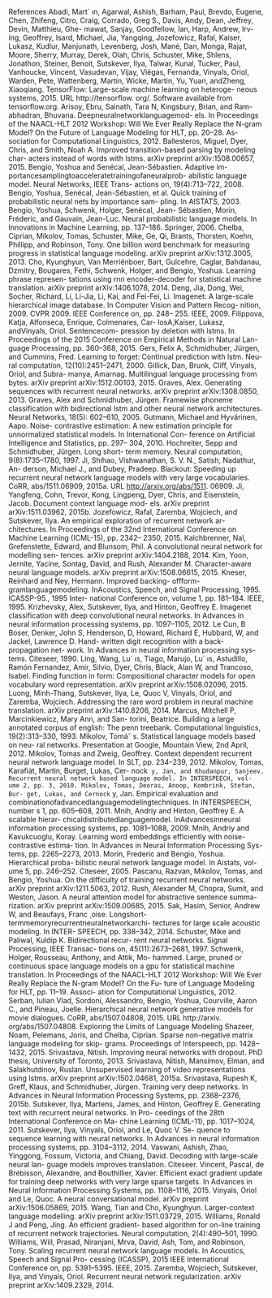 References
Abadi, Mart´ ın, Agarwal, Ashish, Barham, Paul, Brevdo,
Eugene, Chen, Zhifeng, Citro, Craig, Corrado, Greg S.,
Davis, Andy, Dean, Jeffrey, Devin, Matthieu, Ghe-
mawat, Sanjay, Goodfellow, Ian, Harp, Andrew, Irv-
ing, Geoffrey, Isard, Michael, Jia, Yangqing, Jozefowicz,
Rafal, Kaiser, Lukasz, Kudlur, Manjunath, Levenberg,
Josh, Mané, Dan, Monga, Rajat, Moore, Sherry, Murray,
Derek, Olah, Chris, Schuster, Mike, Shlens, Jonathon,
Steiner, Benoit, Sutskever, Ilya, Talwar, Kunal, Tucker,
Paul, Vanhoucke, Vincent, Vasudevan, Vijay, Viégas,
Fernanda, Vinyals, Oriol, Warden, Pete, Wattenberg,
Martin, Wicke, Martin, Yu, Yuan, andZheng, Xiaoqiang.
TensorFlow: Large-scale machine learning on heteroge-
neous systems, 2015. URL http://tensorflow.
org/. Software available from tensorflow.org.
Arisoy, Ebru, Sainath, Tara N, Kingsbury, Brian, and Ram-
abhadran, Bhuvana. Deepneuralnetworklanguagemod-
els. In Proceedings of the NAACL-HLT 2012 Workshop:
Will We Ever Really Replace the N-gram Model? On the
Future of Language Modeling for HLT, pp. 20–28. As-
sociation for Computational Linguistics, 2012.
Ballesteros, Miguel, Dyer, Chris, and Smith, Noah A.
Improved transition-based parsing by modeling char-
acters instead of words with lstms. arXiv preprint
arXiv:1508.00657, 2015.
Bengio, Yoshua and Senécal, Jean-Sébastien. Adaptive im-
portancesamplingtoacceleratetrainingofaneuralprob-
abilistic language model. Neural Networks, IEEE Trans-
actions on, 19(4):713–722, 2008.
Bengio, Yoshua, Senécal, Jean-Sébastien, et al. Quick
training of probabilistic neural nets by importance sam-
pling. In AISTATS, 2003.
Bengio, Yoshua, Schwenk, Holger, Senécal, Jean-
Sébastien, Morin, Fréderic, and Gauvain, Jean-Luc.
Neural probabilistic language models. In Innovations in
Machine Learning, pp. 137–186. Springer, 2006.
Chelba, Ciprian, Mikolov, Tomas, Schuster, Mike, Ge,
Qi, Brants, Thorsten, Koehn, Phillipp, and Robinson,
Tony. One billion word benchmark for measuring
progress in statistical language modeling. arXiv preprint
arXiv:1312.3005, 2013.
Cho, Kyunghyun, Van Merriënboer, Bart, Gulcehre,
Caglar, Bahdanau, Dzmitry, Bougares, Fethi, Schwenk,
Holger, and Bengio, Yoshua. Learning phrase represen-
tations using rnn encoder-decoder for statistical machine
translation. arXiv preprint arXiv:1406.1078, 2014.
Deng, Jia, Dong, Wei, Socher, Richard, Li, Li-Jia, Li, Kai,
and Fei-Fei, Li. Imagenet: A large-scale hierarchical
image database. In Computer Vision and Pattern Recog-
nition, 2009. CVPR 2009. IEEE Conference on, pp. 248–
255. IEEE, 2009.
Filippova, Katja, Alfonseca, Enrique, Colmenares, Car-
losA,Kaiser, Lukasz, andVinyals, Oriol. Sentencecom-
pression by deletion with lstms. In Proceedings of the
2015 Conference on Empirical Methods in Natural Lan-
guage Processing, pp. 360–368, 2015.
Gers, Felix A, Schmidhuber, Jürgen, and Cummins, Fred.
Learning to forget: Continual prediction with lstm. Neu-
ral computation, 12(10):2451–2471, 2000.
Gillick, Dan, Brunk, Cliff, Vinyals, Oriol, and Subra-
manya, Amarnag. Multilingual language processing
from bytes. arXiv preprint arXiv:1512.00103, 2015.
Graves, Alex. Generating sequences with recurrent neural
networks. arXiv preprint arXiv:1308.0850, 2013.
Graves, Alex and Schmidhuber, Jürgen. Framewise
phoneme classification with bidirectional lstm and other
neural network architectures. Neural Networks, 18(5):
602–610, 2005.
Gutmann, Michael and Hyvärinen, Aapo. Noise-
contrastive estimation: A new estimation principle for
unnormalized statistical models. In International Con-
ference on Artificial Intelligence and Statistics, pp. 297–
304, 2010.
Hochreiter, Sepp and Schmidhuber, Jürgen. Long short-
term memory. Neural computation, 9(8):1735–1780,
1997.
Ji, Shihao, Vishwanathan, S. V. N., Satish, Nadathur, An-
derson, Michael J., and Dubey, Pradeep. Blackout:
Speeding up recurrent neural network language models
with very large vocabularies. CoRR, abs/1511.06909,
2015a. URL http://arxiv.org/abs/1511.
06909.
Ji, Yangfeng, Cohn, Trevor, Kong, Lingpeng, Dyer, Chris,
and Eisenstein, Jacob. Document context language mod-
els. arXiv preprint arXiv:1511.03962, 2015b.
Jozefowicz, Rafal, Zaremba, Wojciech, and Sutskever,
Ilya. An empirical exploration of recurrent network ar-
chitectures. In Proceedings of the 32nd International
Conference on Machine Learning (ICML-15), pp. 2342–
2350, 2015.
Kalchbrenner, Nal, Grefenstette, Edward, and Blunsom,
Phil. A convolutional neural network for modelling sen-
tences. arXiv preprint arXiv:1404.2188, 2014.
Kim, Yoon, Jernite, Yacine, Sontag, David, and Rush,
Alexander M. Character-aware neural language models.
arXiv preprint arXiv:1508.06615, 2015.
Kneser, Reinhard and Ney, Hermann. Improved backing-
offform-gramlanguagemodeling. InAcoustics, Speech,
and Signal Processing, 1995. ICASSP-95., 1995 Inter-
national Conference on, volume 1, pp. 181–184. IEEE,
1995.
Krizhevsky, Alex, Sutskever, Ilya, and Hinton, Geoffrey E.
Imagenet classification with deep convolutional neural
networks. In Advances in neural information processing
systems, pp. 1097–1105, 2012.
Le Cun, B Boser, Denker, John S, Henderson, D, Howard,
Richard E, Hubbard, W, and Jackel, Lawrence D. Hand-
written digit recognition with a back-propagation net-
work. In Advances in neural information processing sys-
tems. Citeseer, 1990.
Ling, Wang, Lu´ ıs, Tiago, Marujo, Lu´ ıs, Astudillo,
Ramón Fernandez, Amir, Silvio, Dyer, Chris, Black,
Alan W, and Trancoso, Isabel. Finding function in form:
Compositional character models for open vocabulary
word representation. arXiv preprint arXiv:1508.02096,
2015.
Luong, Minh-Thang, Sutskever, Ilya, Le, Quoc V, Vinyals,
Oriol, and Zaremba, Wojciech. Addressing the rare word
problem in neural machine translation. arXiv preprint
arXiv:1410.8206, 2014.
Marcus, Mitchell P, Marcinkiewicz, Mary Ann, and San-
torini, Beatrice. Building a large annotated corpus of
english: The penn treebank. Computational linguistics,
19(2):313–330, 1993.
Mikolov, Tomáˇ s. Statistical language models based on neu-
ral networks. Presentation at Google, Mountain View,
2nd April, 2012.
Mikolov, Tomas and Zweig, Geoffrey. Context dependent
recurrent neural network language model. In SLT, pp.
234–239, 2012.
Mikolov, Tomas, Karafiát, Martin, Burget, Lukas, Cer-
nock` y, Jan, and Khudanpur, Sanjeev. Recurrent neural
network based language model. In INTERSPEECH, vol-
ume 2, pp. 3, 2010.
Mikolov, Tomas, Deoras, Anoop, Kombrink, Stefan, Bur-
get, Lukas, and Cernock` y, Jan. Empirical evaluation and
combinationofadvancedlanguagemodelingtechniques.
In INTERSPEECH, number s 1, pp. 605–608, 2011.
Mnih, Andriy and Hinton, Geoffrey E. A scalable hierar-
chicaldistributedlanguagemodel. InAdvancesinneural
information processing systems, pp. 1081–1088, 2009.
Mnih, Andriy and Kavukcuoglu, Koray. Learning word
embeddings efficiently with noise-contrastive estima-
tion. In Advances in Neural Information Processing Sys-
tems, pp. 2265–2273, 2013.
Morin, Frederic and Bengio, Yoshua. Hierarchical proba-
bilistic neural network language model. In Aistats, vol-
ume 5, pp. 246–252. Citeseer, 2005.
Pascanu, Razvan, Mikolov, Tomas, and Bengio, Yoshua.
On the difficulty of training recurrent neural networks.
arXiv preprint arXiv:1211.5063, 2012.
Rush, Alexander M, Chopra, Sumit, and Weston, Jason. A
neural attention model for abstractive sentence summa-
rization. arXiv preprint arXiv:1509.00685, 2015.
Sak, Hasim, Senior, Andrew W, and Beaufays, Franc ¸oise.
Longshort-termmemoryrecurrentneuralnetworkarchi-
tectures for large scale acoustic modeling. In INTER-
SPEECH, pp. 338–342, 2014.
Schuster, Mike and Paliwal, Kuldip K. Bidirectional recur-
rent neural networks. Signal Processing, IEEE Transac-
tions on, 45(11):2673–2681, 1997.
Schwenk, Holger, Rousseau, Anthony, and Attik, Mo-
hammed. Large, pruned or continuous space language
models on a gpu for statistical machine translation. In
Proceedings of the NAACL-HLT 2012 Workshop: Will
We Ever Really Replace the N-gram Model? On the Fu-
ture of Language Modeling for HLT, pp. 11–19. Associ-
ation for Computational Linguistics, 2012.
Serban, Iulian Vlad, Sordoni, Alessandro, Bengio, Yoshua,
Courville, Aaron C., and Pineau, Joelle. Hierarchical
neural network generative models for movie dialogues.
CoRR, abs/1507.04808, 2015. URL http://arxiv.
org/abs/1507.04808.
Exploring the Limits of Language Modeling
Shazeer, Noam, Pelemans, Joris, and Chelba, Ciprian.
Sparse non-negative matrix language modeling for skip-
grams. Proceedings of Interspeech, pp. 1428–1432,
2015.
Srivastava, Nitish. Improving neural networks with
dropout. PhD thesis, University of Toronto, 2013.
Srivastava, Nitish, Mansimov, Elman, and Salakhutdinov,
Ruslan. Unsupervised learning of video representations
using lstms. arXiv preprint arXiv:1502.04681, 2015a.
Srivastava, Rupesh K, Greff, Klaus, and Schmidhuber,
Jürgen. Training very deep networks. In Advances in
Neural Information Processing Systems, pp. 2368–2376,
2015b.
Sutskever, Ilya, Martens, James, and Hinton, Geoffrey E.
Generating text with recurrent neural networks. In Pro-
ceedings of the 28th International Conference on Ma-
chine Learning (ICML-11), pp. 1017–1024, 2011.
Sutskever, Ilya, Vinyals, Oriol, and Le, Quoc V. Se-
quence to sequence learning with neural networks. In
Advances in neural information processing systems, pp.
3104–3112, 2014.
Vaswani, Ashish, Zhao, Yinggong, Fossum, Victoria, and
Chiang, David. Decoding with large-scale neural lan-
guage models improves translation. Citeseer.
Vincent, Pascal, de Brébisson, Alexandre, and Bouthillier,
Xavier. Efficient exact gradient update for training deep
networks with very large sparse targets. In Advances in
Neural Information Processing Systems, pp. 1108–1116,
2015.
Vinyals, Oriol and Le, Quoc. A neural conversational
model. arXiv preprint arXiv:1506.05869, 2015.
Wang, Tian and Cho, Kyunghyun. Larger-context language
modelling. arXiv preprint arXiv:1511.03729, 2015.
Williams, Ronald J and Peng, Jing. An efficient gradient-
based algorithm for on-line training of recurrent network
trajectories. Neural computation, 2(4):490–501, 1990.
Williams, Will, Prasad, Niranjani, Mrva, David, Ash, Tom,
and Robinson, Tony. Scaling recurrent neural network
language models. In Acoustics, Speech and Signal Pro-
cessing (ICASSP), 2015 IEEE International Conference
on, pp. 5391–5395. IEEE, 2015.
Zaremba, Wojciech, Sutskever, Ilya, and Vinyals, Oriol.
Recurrent neural network regularization. arXiv preprint
arXiv:1409.2329, 2014.
